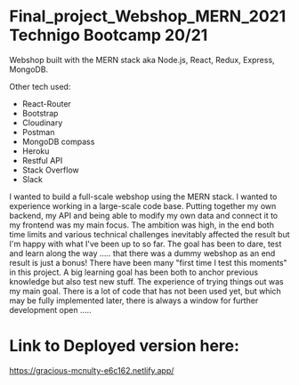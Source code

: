 # Final_project_Webshop_MERN_2021 Technigo Bootcamp 20/21



Webshop built with the MERN stack aka Node.js, React, Redux, Express, MongoDB.

Other tech used:

* React-Router
* Bootstrap
* Cloudinary
* Postman
* MongoDB compass
* Heroku
* Restful API
* Stack Overflow
* Slack

I wanted to build a full-scale webshop using the MERN stack. I wanted to experience working in a large-scale code base. Putting together my own backend, my API and being able to modify my own data and connect it to my frontend was my main focus. The ambition was high, in the end both time limits and various technical challenges inevitably affected the result but I'm happy with what I've been up to so far. The goal has been to dare, test and learn along the way ..... that there was a dummy webshop as an end result is just a bonus! There have been many "first time I test this moments" in this project. A big learning goal has been both to anchor previous knowledge but also test new stuff. The experience of trying things out was my main goal. There is a lot of code that has not been used yet, but which may be fully implemented later, there is always a window for further development open .....


# Link to Deployed version here:
https://gracious-mcnulty-e6c162.netlify.app/ 
